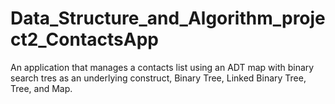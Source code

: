 # Data_Structure_and_Algorithm_project2_ContactsApp
An application that manages a contacts list using an ADT map with binary search tres as an underlying construct, Binary Tree, Linked Binary Tree, Tree, and Map.
